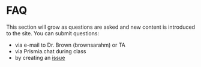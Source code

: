 # FAQ


This section will grow as questions are asked and new content is introduced to the site. You can submit questions:
- via e-mail to Dr. Brown (brownsarahm) or TA
- via Prismia.chat during class
- by creating an [issue](https://github.com/rhodyprog4ds/BrownFall23/issues)
